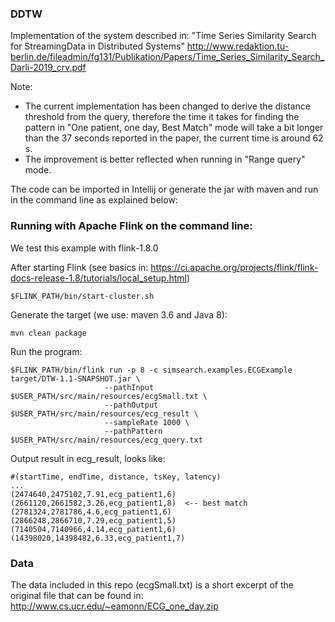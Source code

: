 ### DDTW
Implementation of the system described in: "Time Series Similarity Search for StreamingData in Distributed Systems" http://www.redaktion.tu-berlin.de/fileadmin/fg131/Publikation/Papers/Time_Series_Similarity_Search_Darli-2019_crv.pdf

Note:<br>
- The current implementation has been changed to derive the distance threshold from the query, therefore the time it takes for finding the pattern in "One patient, one day, Best Match" mode will take a bit longer than the 37 seconds reported in the paper, the current time is around 62 s.
- The improvement is better reflected when running in "Range query" mode.

The code can be imported in Intellij or generate the jar with maven and run in the command line as explained below:

### Running with Apache Flink on the command line:
We test this example with flink-1.8.0

After starting Flink (see basics in: https://ci.apache.org/projects/flink/flink-docs-release-1.8/tutorials/local_setup.html)
```
$FLINK_PATH/bin/start-cluster.sh 
```
Generate the target (we use: maven 3.6 and Java 8):
```
mvn clean package
```
Run the program:
```
$FLINK_PATH/bin/flink run -p 8 -c simsearch.examples.ECGExample target/DTW-1.1-SNAPSHOT.jar \
                     --pathInput $USER_PATH/src/main/resources/ecgSmall.txt \
                     --pathOutput $USER_PATH/src/main/resources/ecg_result \
                     --sampleRate 1000 \
                     --pathPattern $USER_PATH/src/main/resources/ecg_query.txt
```

Output result in ecg_result, looks like:
```
#(startTime, endTime, distance, tsKey, latency)
...
(2474640,2475102,7.91,ecg_patient1,6)
(2661120,2661582,3.26,ecg_patient1,8)  <-- best match
(2781324,2781786,4.6,ecg_patient1,6)
(2866248,2866710,7.29,ecg_patient1,5)
(7140504,7140966,4.14,ecg_patient1,6)
(14398020,14398482,6.33,ecg_patient1,7)
```


### Data
The data included in this repo (ecgSmall.txt) is a short excerpt of the original file that can be found in: http://www.cs.ucr.edu/~eamonn/ECG_one_day.zip

